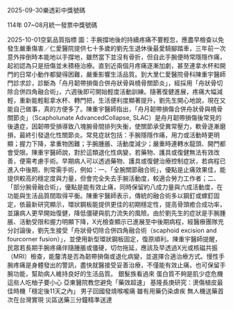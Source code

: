 
2025-09-30樂透彩中獎號碼

                                
114年 07~08月統一發票中獎號碼
                             
2025-10-01空氣品質指標
                              圖：手腕撐地後的持續疼痛不要輕忽，應盡早檢查以免發生嚴重傷害／仁愛醫院提供七十多歲的劉先生退休後最愛騎腳踏車，三年前一次意外摔倒時本能地以手撐地，雖然當下並沒有骨折，但自此手腕便時常隱隱作痛，起初認為只是扭傷並未積極治療。直到近兩個月疼痛逐漸加劇，甚至連拿水杯和開門的日常小動作都變得困難，嚴重影響生活品質。到大里仁愛醫院骨科陳重宇醫師門診求診，診斷為「舟月韌帶損傷合併舟狀骨與橈骨關節炎」，經採用「舟狀骨切除合併四角融合術」，六週後即可開始輕度活動訓練。隨著復健進展，疼痛大幅減輕，重新能輕鬆拿水杯、轉門把，生活便利度顯著提升，劉先生開心地說，現在又能自己做事，真的方便多了。陳重宇醫師指出，「舟月韌帶損傷合併舟狀骨與橈骨關節炎」（Scapholunate AdvancedCollapse, SLAC）是舟月韌帶損傷後常見的後遺症，因韌帶受損導致八塊腕骨間排列失衡，使關節承受異常壓力，軟骨逐漸磨損，最終引發退化性關節炎。常見症狀包括：手腕隱隱作痛，用力或活動時更明顯；握力下降，拿重物困難；手腕腫脹、活動度減少；嚴重時連轉水龍頭、開門都會受限。陳重宇醫師說，對於這類退化性病變，若藥物、護具或復健無法有效改善，便需考慮手術。早期病人可以透過藥物、護具或復健治療控制症狀，若病程已進入中後期，則常需手術，例如：一、「全腕關節融合術」，優點是止痛效果佳，能提供較高的穩定度與力量，但會完全失去手腕活動度，較適合勞力工作者；二、「部分腕骨融合術」，優點是能有效止痛，同時保留約八成力量與六成活動度，在功能與生活品質間取得平衡。陳重宇醫師表示，傳統的融合術多以鋼釘或螺釘固定，依最新研究顯示，環狀鋼板能提供更佳的初期穩定性，提高骨頭癒合成功率，並讓病人更早開始復健，降低僵硬與肌力流失的風險。由於劉先生的症狀是手腕腫脹、活動受限和握力明顯下降，X光檢查顯示已進展至中後期病程，經醫療團隊充分討論後，劉先生接受「舟狀骨切除合併四角融合術（scaphoid excision and fourcorner fusion）」，並使用新型環狀鋼板固定，復原順利。陳重宇醫師提醒，民眾若長期手腕疼痛伴隨腫脹或僵硬，切勿拖延，應該及早透過X光或核磁共振（MRI）檢查，能釐清是否為韌帶損傷或退化病變，並選擇合適治療方式。慢性手腕疼痛是身體發出的警訊，盡快就醫接受妥善治療，不僅能有效止痛，也可保留手腕功能，幫助病人維持良好的生活品質。   銀髮族看過來 蛋白質不夠是肌少症危機   這些人吃柚子要小心 亞東醫院教您避免「藥效超速」   基隆長庚研究：燙傷植皮最佳時機「穩定後11天之內」   男子回國發燒喉嚨痛 雖有用藥仍染虐疾   無人機送藥首次在台灣實現 災區送藥三分鐘精準送達  